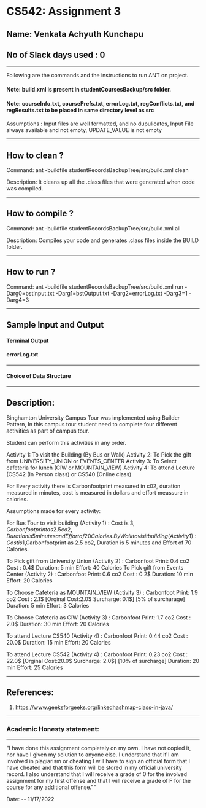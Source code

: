 # CS542: Assignment 3
## Name: Venkata Achyuth Kunchapu
No of Slack days used : 0
-----------------------------------------------------------------------
-----------------------------------------------------------------------


Following are the commands and the instructions to run ANT on project.
#### Note: build.xml is present in studentCoursesBackup/src folder.
#### Note: courseInfo.txt, coursePrefs.txt, errorLog.txt, regConflicts.txt, and regResults.txt to be placed in same directory level as src

Assumptions : Input files are well formatted, and no dupulicates, Input File always available and not empty, UPDATE_VALUE is not empty

-----------------------------------------------------------------------
## How to clean ?

Command: ant -buildfile studentRecordsBackupTree/src/build.xml clean

Description: It cleans up all the .class files that were generated when code was compiled.

-----------------------------------------------------------------------
## How to compile ?

Command: ant -buildfile studentRecordsBackupTree/src/build.xml all

Description: Compiles your code and generates .class files inside the BUILD folder.

-----------------------------------------------------------------------
## How to run ?

Command: ant -buildfile studentRecordsBackupTree/src/build.xml run -Darg0=bstInput.txt -Darg1=bstOutput.txt -Darg2=errorLog.txt -Darg3=1 -Darg4=3




-----------------------------------------------------------------------
## Sample Input and Output



#### Terminal Output




#### errorLog.txt



-----------------------------------------------------------------------


#### Choice of Data Structure 





-----------------------------------------------------------------------
## Description:

Binghamton University Campus Tour was implemented using Builder Pattern, In this campus tour student need to complete four different activities as part of campus tour.

Student can perform this activities in any order.

Activity 1: To visit the Building (By Bus or Walk)
Activity 2: To Pick the gift from UNIVERSITY_UNION or EVENTS_CENTER
Activity 3: To Select cafeteria for lunch (CIW or MOUNTAIN_VIEW) 
Activity 4: To attend Lecture (CS542 (In Person class) or CS540 (Online class)

For Every activity there is Carbonfootprint measured in c02, duration measured in minutes, cost is measured in dollars and effort meassure in calories.

Assumptions made for every activity:

For Bus Tour to visit building (Activity 1) :
Cost is 3$,Carbonfootprint as 2.5 co2, Duration is 5 minutes and Effort of 20 Calories.
By Walk to visit building (Activity 1) :
Cost is 1$,Carbonfootprint as 2.5 co2, Duration is 5 minutes and Effort of 70 Calories.


To Pick gift from University Union (Activity 2) :
Carbonfoot Print: 0.4 co2
Cost : 0.4$
Duration: 5 min
Effort: 40 Calories
To Pick gift from Events Center (Activity 2) :
Carbonfoot Print: 0.6 co2
Cost : 0.2$
Duration: 10 min
Effort: 20 Calories

To Choose Cafeteria as MOUNTAIN_VIEW (Activity 3) :
Carbonfoot Print: 1.9 co2
Cost : 2.1$ [Orginal Cost:2.0$ Surcharge: 0.1$] [5% of surcharage]
Duration: 5 min
Effort: 3 Calories

To Choose Cafeteria as CIW (Activity 3) :
Carbonfoot Print: 1.7 co2
Cost : 2.0$
Duration: 30 min
Effort: 20 Calories

To attend Lecture CS540 (Activity 4) :
Carbonfoot Print: 0.44 co2
Cost : 20.0$
Duration: 15 min
Effort: 20 Calories

To attend Lecture CS542 (Activity 4) :
Carbonfoot Print: 0.23 co2
Cost : 22.0$ [Orginal Cost:20.0$ Surcharge: 2.0$] [10% of surcharge]
Duration: 20 min
Effort: 25 Calories

-----------------------------------------------------------------------
## References:

1. https://www.geeksforgeeks.org/linkedhashmap-class-in-java/

-----------------------------------------------------------------------
### Academic Honesty statement:
-----------------------------------------------------------------------

"I have done this assignment completely on my own. I have not copied
it, nor have I given my solution to anyone else. I understand that if
I am involved in plagiarism or cheating I will have to sign an
official form that I have cheated and that this form will be stored in
my official university record. I also understand that I will receive a
grade of 0 for the involved assignment for my first offense and that I
will receive a grade of F for the course for any additional
offense.""

Date: -- 11/17/2022



